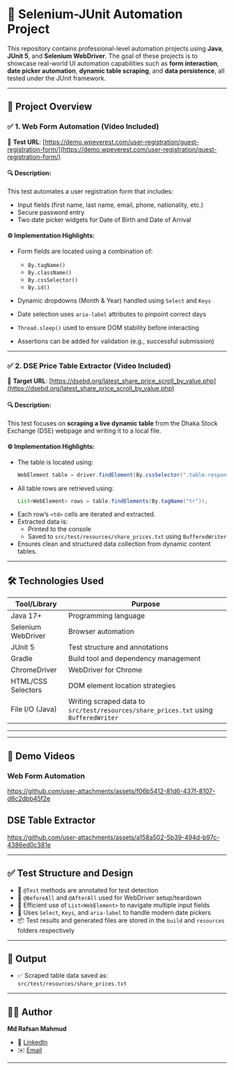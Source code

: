 # 🧪 Selenium-JUnit Automation Project

This repository contains professional-level automation projects using **Java**, **JUnit 5**, and **Selenium WebDriver**. The goal of these projects is to showcase real-world UI automation capabilities such as **form interaction**, **date picker automation**, **dynamic table scraping**, and **data persistence**, all tested under the JUnit framework.

---

## 📁 Project Overview

### ✅ 1. Web Form Automation (Video Included)

🔗 **Test URL**: [https://demo.wpeverest.com/user-registration/guest-registration-form/](https://demo.wpeverest.com/user-registration/guest-registration-form/)

#### 🔍 Description:
This test automates a user registration form that includes:
- Input fields (first name, last name, email, phone, nationality, etc.)
- Secure password entry
- Two date picker widgets for Date of Birth and Date of Arrival

#### ⚙️ Implementation Highlights:
- Form fields are located using a combination of:
  - `By.tagName()`
  - `By.className()`
  - `By.cssSelector()`
  - `By.id()`
    
- Dynamic dropdowns (Month & Year) handled using `Select` and `Keys`
- Date selection uses `aria-label` attributes to pinpoint correct days
- `Thread.sleep()` used to ensure DOM stability before interacting
- Assertions can be added for validation (e.g., successful submission)

---
### ✅ 2. DSE Price Table Extractor (Video Included)

🔗 **Target URL**: [https://dsebd.org/latest_share_price_scroll_by_value.php](https://dsebd.org/latest_share_price_scroll_by_value.php)

#### 🔍 Description:
This test focuses on **scraping a live dynamic table** from the Dhaka Stock Exchange (DSE) webpage and writing it to a local file.

#### ⚙️ Implementation Highlights:
- The table is located using:
  ```java
  WebElement table = driver.findElement(By.cssSelector(".table-responsive.inner-scroll table"));
  ```
- All table rows are retrieved using:
  ```java
  List<WebElement> rows = table.findElements(By.tagName("tr"));
  ```
- Each row’s `<td>` cells are iterated and extracted.
- Extracted data is:
  - Printed to the console
  - Saved to `src/test/resources/share_prices.txt` using `BufferedWriter`
- Ensures clean and structured data collection from dynamic content tables.

---

## 🛠️ Technologies Used

| Tool/Library        | Purpose                                     |
|---------------------|---------------------------------------------|
| Java 17+            | Programming language                        |
| Selenium WebDriver  | Browser automation                          |
| JUnit 5             | Test structure and annotations              |
| Gradle              | Build tool and dependency management        |
| ChromeDriver        | WebDriver for Chrome                        |
| HTML/CSS Selectors  | DOM element location strategies             |
| File I/O (Java)     | Writing scraped data to `src/test/resources/share_prices.txt` using `BufferedWriter`|

---


---

## 🎥 Demo Videos

### Web Form Automation
https://github.com/user-attachments/assets/f06b5412-81d6-437f-8107-d8c2dbb45f2e

## DSE Table Extractor
https://github.com/user-attachments/assets/a158a502-5b39-494d-b97c-4386ed0c381e

---
## ✅ Test Structure and Design

- 🧪 `@Test` methods are annotated for test detection
- 🧷 `@BeforeAll` and `@AfterAll` used for WebDriver setup/teardown
- 🧠 Efficient use of `List<WebElement>` to navigate multiple input fields
- 📅 Uses `Select`, `Keys`, and `aria-label` to handle modern date pickers
- 📦 Test results and generated files are stored in the `build` and `resources` folders respectively
---
## 🧾 Output

- ✅ Scraped table data saved as:  
  `src/test/resources/share_prices.txt`
---

## 👨‍💻 Author
**Md Rafsan Mahmud**
- 🔗 [LinkedIn](https://www.linkedin.com/in/mdrafsanmahmud/)
- ✉️ [Email](mailto:mdrafsanmahmud99@gmail.com)

---
